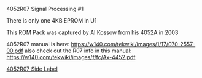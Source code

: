 4052R07 Signal Processing #1 

There is only one 4KB EPROM in U1

This ROM Pack was captured by Al Kossow from his 4052A in 2003

4052R07 manual is here: https://w140.com/tekwiki/images/1/17/070-2557-00.pdf
also check out the R07 info in this manual: https://w140.com/tekwiki/images/f/fc/Ax-4452.pdf

[4052R07 Side Label](./4052R07%20ROM%20Cartridge%20Side%20Label.png)
